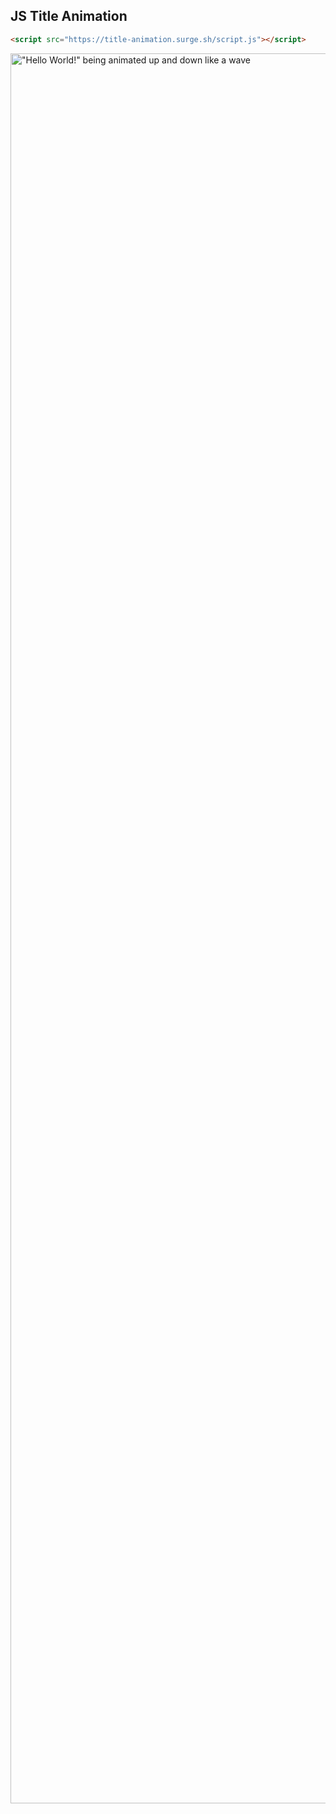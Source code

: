 ## JS Title Animation

```html
<script src="https://title-animation.surge.sh/script.js"></script>
```
!["Hello World!" being animated up and down like a wave](https://title-animation.surge.sh/helloworld.gif)
<style>
  img {
    height: 70vh;
  }
</style>
